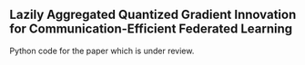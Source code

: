 ## **Lazily Aggregated Quantized Gradient Innovation for Communication-Efficient Federated Learning**
Python code for the paper which is under review.

